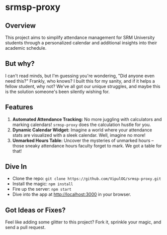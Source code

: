 # srmsp-proxy

## Overview
This project aims to simplify attendance management for SRM University students through a personalized calendar and additional insights into their academic schedule.

## But why?
I can't read minds, but I'm guessing you're wondering, "Did anyone even need this?" Frankly, who knows? I built this for my sanity, and if it helps a fellow student, why not? We've all got our unique struggles, and maybe this is the solution someone's been silently wishing for.

## Features
1. **Automated Attendance Tracking:** No more juggling with calculators and marking calendars! `srmsp-proxy` does the calculation hustle for you.
2. **Dynamic Calendar Widget:** Imagine a world where your attendance stats are visualized with a sleek calendar. Well, imagine no more!
3. **Unmarked Hours Table:** Uncover the mysteries of unmarked hours – those sneaky attendance hours faculty forget to mark. We got a table for that!

## Dive In
- Clone the repo: `git clone https://github.com/VipulOG/srmsp-proxy.git`
- Install the magic: `npm install`
- Fire up the server: `npm start`
- Dive into the app at [http://localhost:3000](http://localhost:3000) in your browser.

## Got Ideas or Fixes?
Feel like adding some glitter to this project? Fork it, sprinkle your magic, and send a pull request.
